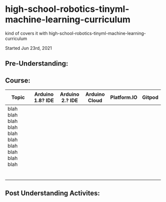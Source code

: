 # high-school-robotics-tinyml-machine-learning-curriculum
kind of covers it with high-school-robotics-tinyml-machine-learning-curriculum

Started Jun 23rd, 2021



## Pre-Understanding:


## Course:

|Topic| Arduino 1.8? IDE| Arduino 2.? IDE| Arduino Cloud| Platform.IO |Gitpod|
|-------------------|--------|--------|---------|---------|---------|
| blah blah  blah blah blah blah blah blah blah blah  |    |    |    |     |    |
|    |    |    |    |     |    |
|    |    |    |    |     |    |
|    |    |    |    |     |    |
|    |    |    |    |     |    |
|    |    |    |    |     |    |
|    |    |    |    |     |    |

## Post Understanding Activites:
